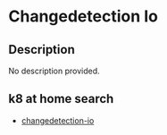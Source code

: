 # Changedetection Io

## Description

No description provided.

## k8 at home search

- [changedetection-io](https://nanne.dev/k8s-at-home-search/#/changedetection-io)
